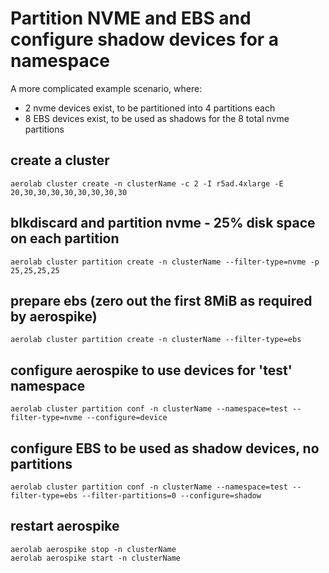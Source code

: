 # Partition NVME and EBS and configure shadow devices for a namespace

A more complicated example scenario, where:
* 2 nvme devices exist, to be partitioned into 4 partitions each
* 8 EBS devices exist, to be used as shadows for the 8 total nvme partitions

## create a cluster

```
aerolab cluster create -n clusterName -c 2 -I r5ad.4xlarge -E 20,30,30,30,30,30,30,30,30
```

## blkdiscard and partition nvme - 25% disk space on each partition

```
aerolab cluster partition create -n clusterName --filter-type=nvme -p 25,25,25,25
```

## prepare ebs (zero out the first 8MiB as required by aerospike)

```
aerolab cluster partition create -n clusterName --filter-type=ebs
```

## configure aerospike to use devices for 'test' namespace

```
aerolab cluster partition conf -n clusterName --namespace=test --filter-type=nvme --configure=device
```

## configure EBS to be used as shadow devices, no partitions

```
aerolab cluster partition conf -n clusterName --namespace=test --filter-type=ebs --filter-partitions=0 --configure=shadow
```

## restart aerospike

```
aerolab aerospike stop -n clusterName
aerolab aerospike start -n clusterName
```
